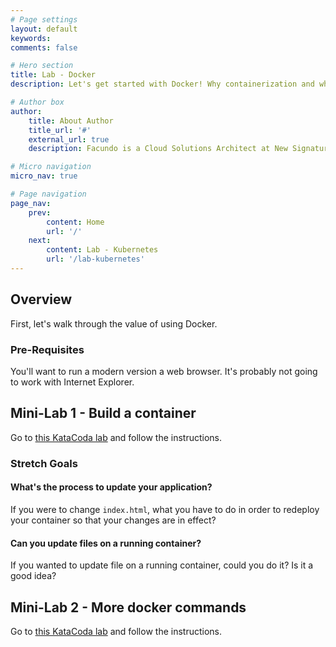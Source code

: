 ```yaml
---
# Page settings
layout: default
keywords:
comments: false

# Hero section
title: Lab - Docker
description: Let's get started with Docker! Why containerization and why it's so powerful.

# Author box
author:
    title: About Author
    title_url: '#'
    external_url: true
    description: Facundo is a Cloud Solutions Architect at New Signature. He enjoys helping clients with architecture, containers/orchestration, and stream lining development processes.

# Micro navigation
micro_nav: true

# Page navigation
page_nav:
    prev:
        content: Home
        url: '/'
    next:
        content: Lab - Kubernetes
        url: '/lab-kubernetes'
---
```


## Overview

First, let's walk through the value of using Docker.

### Pre-Requisites

You'll want to run a modern version a web browser. It's probably not going to work with Internet Explorer.

## Mini-Lab 1 - Build a container

Go to [this KataCoda lab](https://www.katacoda.com/courses/docker/create-nginx-static-web-server) and follow the instructions.

### Stretch Goals

#### What's the process to update your application?

If you were to change `index.html`, what you have to do in order to redeploy your container so that your changes are in effect?

#### Can you update files on a running container?

If you wanted to update file on a running container, could you do it? 
Is it a good idea?

## Mini-Lab 2 - More docker commands

Go to [this KataCoda lab](https://www.katacoda.com/courses/docker/deploying-first-container) and follow the instructions.
